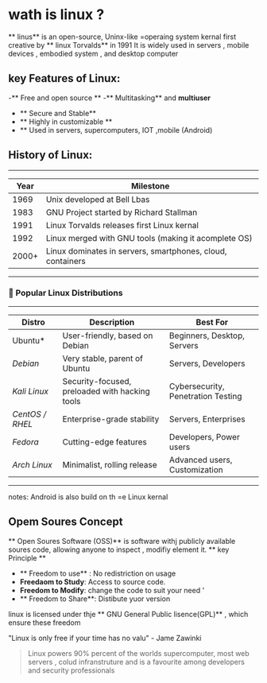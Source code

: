 # wath is linux ?
** linus** is an open-source, Uninx-like =operaing system kernal first creative by ** linux Torvalds** in 1991
It is widely used in servers , mobile devices , embodied system , and desktop computer 


## key Features of Linux:
-** Free and open source **
-** Multitasking** and **multiuser**
- ** Secure and Stable**
- ** Highly in customizable **
- ** Used in servers, supercomputers, IOT ,mobile (Android)

## History of Linux:
--------------------------------------------------------------------
|Year  |Milestone                                                  |
|------|-----------------------------------------------------------|
| 1969 | Unix developed at Bell Lbas                               |
| 1983 | GNU Project started by Richard Stallman                   |
| 1991 | Linux Torvalds releases first Linux kernal                |
| 1992 | Linux merged with GNU tools (making it acomplete OS)      |
| 2000+| Linux dominates in servers, smartphones, cloud, containers|
--------------------------------------------------------------------

### 🐧 Popular Linux Distributions
---------------------------------------------------------------------------------------------------------
| Distro          |      Description                               | Best For                           |
|-----------------|------------------------------------------------|------------------------------------|
| Ubuntu*         | User-friendly, based on Debian                 | Beginners, Desktop, Servers        |
| *Debian*        | Very stable, parent of Ubuntu                  | Servers, Developers                |
| *Kali Linux*    | Security-focused, preloaded with hacking tools | Cybersecurity, Penetration Testing |
| *CentOS / RHEL* | Enterprise-grade stability                     | Servers, Enterprises               |
| *Fedora*        | Cutting-edge features                          | Developers, Power users            |
| *Arch Linux*    | Minimalist, rolling release                    | Advanced users, Customization      |
---------------------------------------------------------------------------------------------------------
notes: Android is also build on th =e Linux kernal


## Opem Soures Concept
** Open Soures Software (OSS)** is software withj publicly available soures code, allowing anyone to inspect , modifiy element it.
** key Principle **
- ** Freedom to use** : No redistriction on usage
- **Freedaom to Study**: Access to source code.
- **Freedom to Modify**: change the code to suit your need '
- ** Freedom to Share**: Distibute yuor version

linux is licensed under thje ** GNU General Public lisence(GPL)** , which ensure these freedom

"Linux is only free if your time has no valu" - Jame Zawinki

> Linux powers 90% percent of the worlds supercomputer, most web servers , colud infranstruture and is a favourite among developers and security professionals


